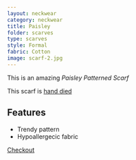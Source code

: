 ```yaml
---
layout: neckwear
category: neckwear
title: Paisley
folder: scarves
type: scarves
style: Formal
fabric: Cotton
image: scarf-2.jpg
---
```


This is an amazing *Paisley Patterned Scarf*

This scarf is [hand died](http://en.wikipedia.org/wiki/Custom_fabric_dyeing)

## Features

- Trendy pattern
- Hypoallergecic fabric

<a class="btn btn-alt milli" href="{{site.baseurl}}/cart/">Checkout</a>



